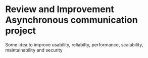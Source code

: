 # Review and Improvement Asynchronous communication project

Some idea to improve usability, reliabilty, performance, scalability, maintainability and security
